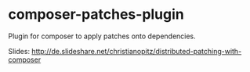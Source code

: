 composer-patches-plugin
=======================

Plugin for composer to apply patches onto dependencies.

Slides: http://de.slideshare.net/christianopitz/distributed-patching-with-composer
